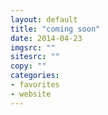 ```yaml
---
layout: default
title: "coming soon"
date: 2014-04-23
imgsrc: ""
sitesrc: ""
copy: ""
categories:
- favorites
- website
---
```


    
    
    

    
    